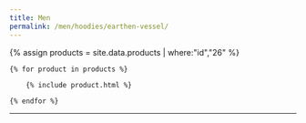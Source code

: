 ```yaml
---
title: Men
permalink: /men/hoodies/earthen-vessel/
---
```


<div>
    {% assign products = site.data.products | where:"id","26" %}

    {% for product in products %}

        {% include product.html %}

    {% endfor %}

</div>

***
